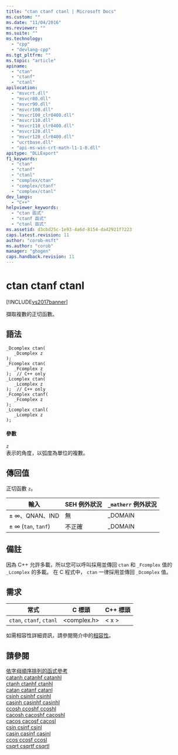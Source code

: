 ```yaml
---
title: "ctan ctanf ctanl | Microsoft Docs"
ms.custom: ""
ms.date: "11/04/2016"
ms.reviewer: ""
ms.suite: ""
ms.technology: 
  - "cpp"
  - "devlang-cpp"
ms.tgt_pltfrm: ""
ms.topic: "article"
apiname: 
  - "ctan"
  - "ctanf"
  - "ctanl"
apilocation: 
  - "msvcrt.dll"
  - "msvcr80.dll"
  - "msvcr90.dll"
  - "msvcr100.dll"
  - "msvcr100_clr0400.dll"
  - "msvcr110.dll"
  - "msvcr110_clr0400.dll"
  - "msvcr120.dll"
  - "msvcr120_clr0400.dll"
  - "ucrtbase.dll"
  - "api-ms-win-crt-math-l1-1-0.dll"
apitype: "DLLExport"
f1_keywords: 
  - "ctan"
  - "ctanf"
  - "ctanl"
  - "complex/ctan"
  - "complex/ctanf"
  - "complex/ctanl"
dev_langs: 
  - "C++"
helpviewer_keywords: 
  - "ctan 函式"
  - "ctanf 函式"
  - "ctanl 函式"
ms.assetid: d3cbd25c-1e93-4a6d-8154-da42921f7223
caps.latest.revision: 11
author: "corob-msft"
ms.author: "corob"
manager: "ghogen"
caps.handback.revision: 11
---
```

# ctan ctanf ctanl
[!INCLUDE[vs2017banner](../../assembler/inline/includes/vs2017banner.md)]

擷取複數的正切函數。  
  
## 語法  
  
```  
_Dcomplex ctan(   
   _Dcomplex z   
);  
_Fcomplex ctan(   
   _Fcomplex z   
);  // C++ only  
_Lcomplex ctan(   
   _Lcomplex z   
);  // C++ only  
_Fcomplex ctanf(   
   _Fcomplex z   
);  
_Lcomplex ctanl(   
   _Lcomplex z   
);  
```  
  
#### 參數  
 `z`  
 表示的角度，以弧度為單位的複數。  
  
## 傳回值  
 正切函數 `z`。  
  
|輸入|SEH 例外狀況|`_matherr` 例外狀況|  
|--------|--------------|---------------------|  
|± ∞、QNAN、IND|無|\_DOMAIN|  
|± ∞ \(`tan`, `tanf`\)|不正確|\_DOMAIN|  
  
## 備註  
 因為 C\+\+ 允許多載，所以您可以呼叫採用並傳回 `ctan` 和 `_Fcomplex` 值的 `_Lcomplex` 的多載。 在 C 程式中， `ctan` 一律採用並傳回 `_Dcomplex` 值。  
  
## 需求  
  
|常式|C 標頭|C\+\+ 標頭|  
|--------|----------|--------------|  
|`ctan`, `ctanf`, `ctanl`|\<complex.h\>|\< x \>|  
  
 如需相容性詳細資訊，請參閱簡介中的[相容性](../../c-runtime-library/compatibility.md)。  
  
## 請參閱  
 [依字母順序排列的函式參考](../../c-runtime-library/reference/crt-alphabetical-function-reference.md)   
 [catanh catanhf catanhl](../../c-runtime-library/reference/catanh-catanhf-catanhl.md)   
 [ctanh ctanhf ctanhl](../../c-runtime-library/reference/ctanh-ctanhf-ctanhl.md)   
 [catan catanf catanl](../../c-runtime-library/reference/catan-catanf-catanl.md)   
 [csinh csinhf csinhl](../../c-runtime-library/reference/csinh-csinhf-csinhl.md)   
 [casinh casinhf casinhl](../../c-runtime-library/reference/casinh-casinhf-casinhl.md)   
 [ccosh ccoshf ccoshl](../../c-runtime-library/reference/ccosh-ccoshf-ccoshl.md)   
 [cacosh cacoshf cacoshl](../../c-runtime-library/reference/cacosh-cacoshf-cacoshl.md)   
 [cacos cacosf cacosl](../../c-runtime-library/reference/cacos-cacosf-cacosl.md)   
 [csin csinf csinl](../../c-runtime-library/reference/csin-csinf-csinl.md)   
 [casin casinf casinl](../../c-runtime-library/reference/casin-casinf-casinl.md)   
 [ccos ccosf ccosl](../../c-runtime-library/reference/ccos-ccosf-ccosl.md)   
 [csqrt csqrtf csqrtl](../../c-runtime-library/reference/csqrt-csqrtf-csqrtl.md)
